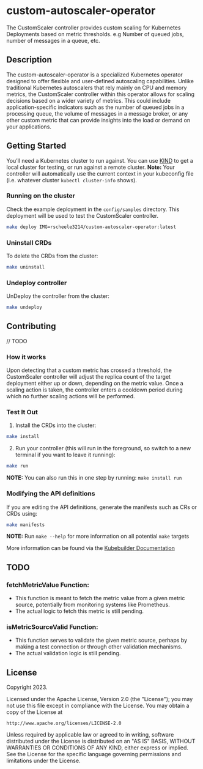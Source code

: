 # custom-autoscaler-operator

The CustomScaler controller provides custom scaling for Kubernetes Deployments based on metric thresholds. e.g Number of queued jobs, number of messages in a queue, etc.

## Description

The custom-autoscaler-operator is a specialized Kubernetes operator designed to offer flexible and user-defined autoscaling capabilities. Unlike traditional Kubernetes autoscalers that rely mainly on CPU and memory metrics, the CustomScaler controller within this operator allows for scaling decisions based on a wider variety of metrics. This could include application-specific indicators such as the number of queued jobs in a processing queue, the volume of messages in a message broker, or any other custom metric that can provide insights into the load or demand on your applications.



## Getting Started

You’ll need a Kubernetes cluster to run against. You can use [KIND](https://sigs.k8s.io/kind) to get a local cluster for testing, or run against a remote cluster.
**Note:** Your controller will automatically use the current context in your kubeconfig file (i.e. whatever cluster `kubectl cluster-info` shows).

### Running on the cluster

Check the example deployment in the `config/samples` directory. This deployment will be used to test the CustomScaler controller.

```sh
make deploy IMG=rscheele3214/custom-autoscaler-operator:latest
```

### Uninstall CRDs

To delete the CRDs from the cluster:

```sh
make uninstall
```

### Undeploy controller

UnDeploy the controller from the cluster:

```sh
make undeploy
```

## Contributing

// TODO

### How it works

Upon detecting that a custom metric has crossed a threshold, the CustomScaler controller will adjust the replica count of the target deployment either up or down, depending on the metric value. Once a scaling action is taken, the controller enters a cooldown period during which no further scaling actions will be performed.


### Test It Out

1. Install the CRDs into the cluster:

```sh
make install
```

2. Run your controller (this will run in the foreground, so switch to a new terminal if you want to leave it running):

```sh
make run
```

**NOTE:** You can also run this in one step by running: `make install run`

### Modifying the API definitions

If you are editing the API definitions, generate the manifests such as CRs or CRDs using:

```sh
make manifests
```

**NOTE:** Run `make --help` for more information on all potential `make` targets

More information can be found via the [Kubebuilder Documentation](https://book.kubebuilder.io/introduction.html)

## TODO

### fetchMetricValue Function:

- This function is meant to fetch the metric value from a given metric source, potentially from monitoring systems like Prometheus.
- The actual logic to fetch this metric is still pending.

### isMetricSourceValid Function:

- This function serves to validate the given metric source, perhaps by making a test connection or through other validation mechanisms.
- The actual validation logic is still pending.


## License

Copyright 2023.

Licensed under the Apache License, Version 2.0 (the "License");
you may not use this file except in compliance with the License.
You may obtain a copy of the License at

    http://www.apache.org/licenses/LICENSE-2.0
Unless required by applicable law or agreed to in writing, software
distributed under the License is distributed on an "AS IS" BASIS,
WITHOUT WARRANTIES OR CONDITIONS OF ANY KIND, either express or implied.
See the License for the specific language governing permissions and
limitations under the License.


